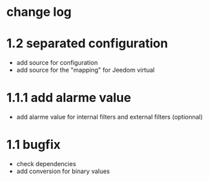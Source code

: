 # change log

# 1.2 separated configuration
- add source for configuration
- add source for the "mapping" for Jeedom virtual 

# 1.1.1 add alarme value

- add alarme value for internal filters and external filters (optionnal)

# 1.1 bugfix

- check dependencies
- add conversion for binary values